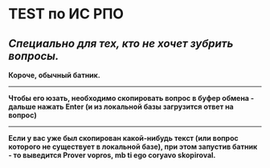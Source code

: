 # TEST по ИС РПО

## ***Специально для тех, кто не хочет зубрить вопросы.***

**Короче, обычный батник.**
____
**Чтобы его юзать, необходимо скопировать вопрос в буфер обмена - дальше нажать Enter (и из локальной базы загрузится ответ на вопрос)**
____
**Если у вас уже был скопирован какой-нибудь текст (или вопрос которого не существует в локальной базе), при этом запустив батник - то выведится Prover vopros, mb ti ego coryavo skopiroval.**
